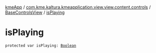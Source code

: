 [kmeApp](../../index.md) / [com.kme.kaltura.kmeapplication.view.view.content.controls](../index.md) / [BaseControlsView](index.md) / [isPlaying](./is-playing.md)

# isPlaying

`protected var isPlaying: `[`Boolean`](https://kotlinlang.org/api/latest/jvm/stdlib/kotlin/-boolean/index.html)